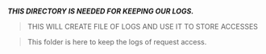 ### 
***THIS DIRECTORY IS NEEDED FOR KEEPING OUR LOGS.***

> THIS WILL CREATE FILE OF LOGS AND USE IT TO STORE ACCESSES

>This folder is here to keep the logs of request access.
